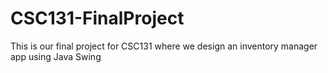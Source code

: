 # CSC131-FinalProject
This is our final project for CSC131 where we design an inventory manager app using Java Swing